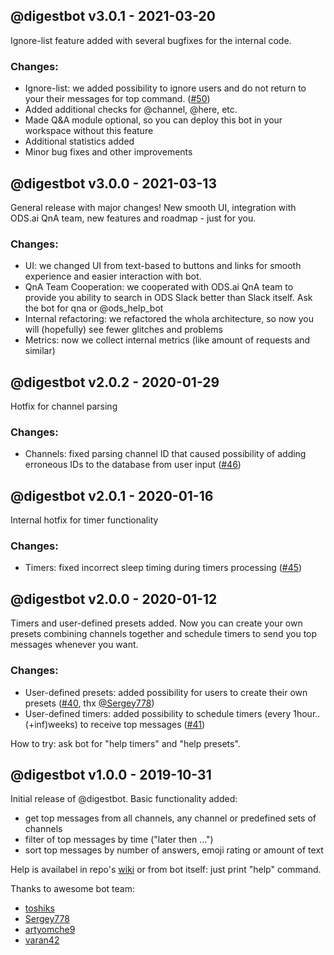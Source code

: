 ## @digestbot v3.0.1 - 2021-03-20
Ignore-list feature added with several bugfixes for the internal code. 

### Changes:
- Ignore-list: we added possibility to ignore users and do not return to your their messages for top command. 
([#50](https://github.com/maybe-hello-world/digestbot/issues/50))
- Added additional checks for @channel, @here, etc. 
- Made Q&A module optional, so you can deploy this bot in your workspace without this feature
- Additional statistics added
- Minor bug fixes and other improvements


## @digestbot v3.0.0 - 2021-03-13
General release with major changes! New smooth UI, integration with ODS.ai QnA team,
new features and roadmap - just for you.

### Changes:
- UI: we changed UI from text-based to buttons and links for smooth experience
and easier interaction with bot.
- QnA Team Cooperation: we cooperated with ODS.ai QnA team to provide you ability
to search in ODS Slack better than Slack itself. Ask the bot for qna or @ods_help_bot 
- Internal refactoring: we refactored the whola architecture, so
now you will (hopefully) see fewer glitches and problems
- Metrics: now we collect internal metrics (like amount of
  requests and similar)


## @digestbot v2.0.2 - 2020-01-29
Hotfix for channel parsing

### Changes:
- Channels: fixed parsing channel ID that caused possibility of adding erroneous IDs to the database from user input
([#46](https://github.com/maybe-hello-world/digestbot/pull/46))


## @digestbot v2.0.1 - 2020-01-16
Internal hotfix for timer functionality

### Changes:
- Timers: fixed incorrect sleep timing during timers processing
 ([#45](https://github.com/maybe-hello-world/digestbot/pull/45))

## @digestbot v2.0.0 - 2020-01-12

Timers and user-defined presets added. Now you can create your own presets combining channels together and
schedule timers to send you top messages whenever you want.

### Changes:
- User-defined presets: added possibility for users to create their own presets
 ([#40](https://github.com/maybe-hello-world/digestbot/pull/40), thx [@Sergey778](https://github.com/Sergey778))
- User-defined timers: added possibility to schedule timers (every 1hour..(+inf)weeks) to receive top messages
 ([#41](https://github.com/maybe-hello-world/digestbot/pull/41))

How to try: ask bot for "help timers" and "help presets".

## @digestbot v1.0.0 - 2019-10-31

Initial release of @digestbot. Basic functionality added:
- get top messages from all channels, any channel or predefined sets of channels
- filter of top messages by time ("later then ...")
- sort top messages by number of answers, emoji rating or amount of text

Help is availabel in repo's [wiki](https://github.com/maybe-hello-world/digestbot/wiki)
 or from bot itself: just print "help" command.

Thanks to awesome bot team:
 - [toshiks](https://github.com/toshiks)
 - [Sergey778](https://github.com/Sergey778)
 - [artyomche9](https://github.com/artyomche9)
 - [varan42](https://github.com/varan42)